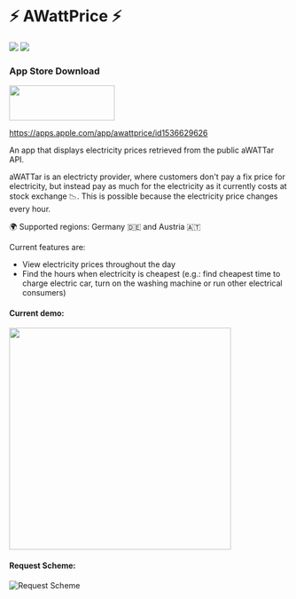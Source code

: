 # ⚡️ AWattPrice ⚡️

<p>
    <img src="https://img.shields.io/github/last-commit/sp4c38/AWattPrice?label=last%20modified" />
    <img src="https://img.shields.io/tokei/lines/github/sp4c38/AWattPrice?label=total%20lines%20of%20code" />
</p>

### App Store Download
<a href="https://apps.apple.com/app/awattprice/id1536629626"><img src="https://raw.githubusercontent.com/sp4c38/AWattPrice/master/readme_assets/download_button.png" width=190 height=63></img></a>  <a style="color:blue;" href="https://apps.apple.com/app/awattprice/id1536629626" target="_blank">

https://apps.apple.com/app/awattprice/id1536629626</a>

An app that displays electricity prices retrieved from the public aWATTar API.

aWATTar is an electricty provider, where customers don't pay a fix price for electricity, but instead pay as much for the electricity as it currently costs at stock exchange 📉. This is possible because the electricity price changes every hour.

🌍 Supported regions: Germany 🇩🇪 and Austria 🇦🇹

Current features are:

* View electricity prices throughout the day
* Find the hours when electricity is cheapest (e.g.: find cheapest time to charge electric car, turn on the washing machine or run other electrical consumers)

#### Current demo:
<img src="https://github.com/sp4c38/AWattPrice/blob/master/readme_assets/demo.gif" width="400"/>

#### Request Scheme:
![Request Scheme](https://github.com/sp4c38/AWattPrice/blob/master/readme_assets/request_scheme.png)
